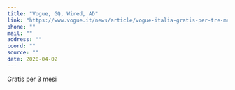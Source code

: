 ```yaml
---
title: "Vogue, GQ, Wired, AD"
link: "https://www.vogue.it/news/article/vogue-italia-gratis-per-tre-mesi-come-ottenere-copia-digitale"
phone: ""
mail: ""
address: ""
coord: ""
source: ""
date: 2020-04-02
---
```


Gratis per 3 mesi
